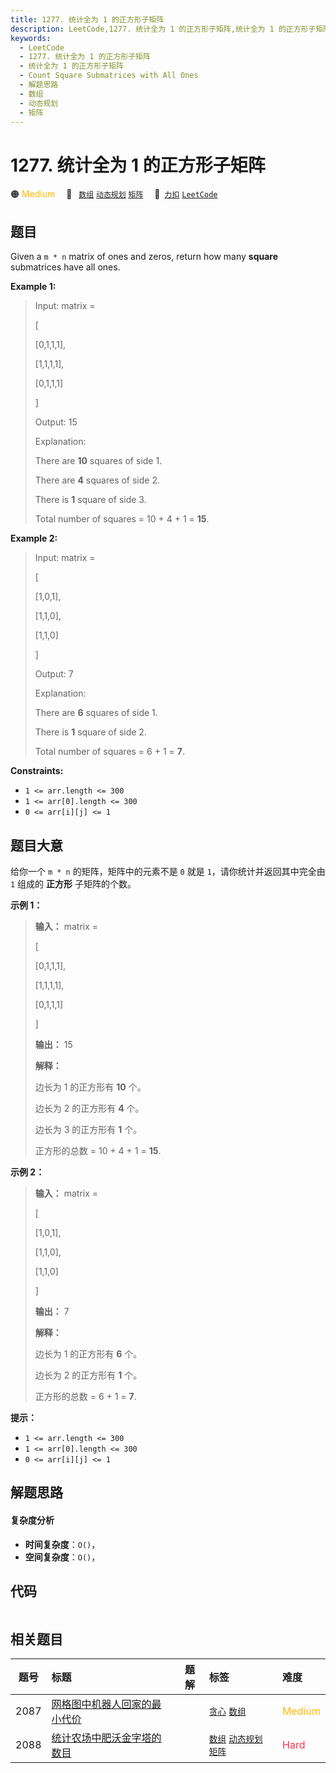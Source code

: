 ```yaml
---
title: 1277. 统计全为 1 的正方形子矩阵
description: LeetCode,1277. 统计全为 1 的正方形子矩阵,统计全为 1 的正方形子矩阵,Count Square Submatrices with All Ones,解题思路,数组,动态规划,矩阵
keywords:
  - LeetCode
  - 1277. 统计全为 1 的正方形子矩阵
  - 统计全为 1 的正方形子矩阵
  - Count Square Submatrices with All Ones
  - 解题思路
  - 数组
  - 动态规划
  - 矩阵
---
```


# 1277. 统计全为 1 的正方形子矩阵

🟠 <font color=#ffb800>Medium</font>&emsp; 🔖&ensp; [`数组`](/tag/array.md) [`动态规划`](/tag/dynamic-programming.md) [`矩阵`](/tag/matrix.md)&emsp; 🔗&ensp;[`力扣`](https://leetcode.cn/problems/count-square-submatrices-with-all-ones) [`LeetCode`](https://leetcode.com/problems/count-square-submatrices-with-all-ones)

## 题目

Given a `m * n` matrix of ones and zeros, return how many **square**
submatrices have all ones.



**Example 1:**

> Input: matrix =
> 
> [
> 
>   [0,1,1,1],
> 
>   [1,1,1,1],
> 
>   [0,1,1,1]
> 
> ]
> 
> Output: 15
> 
> Explanation: 
> 
> There are **10** squares of side 1.
> 
> There are **4** squares of side 2.
> 
> There is  **1** square of side 3.
> 
> Total number of squares = 10 + 4 + 1 = **15**.

**Example 2:**

> Input: matrix = 
> 
> [
> 
>   [1,0,1],
> 
>   [1,1,0],
> 
>   [1,1,0]
> 
> ]
> 
> Output: 7
> 
> Explanation: 
> 
> There are **6** squares of side 1.  
> 
> There is **1** square of side 2. 
> 
> Total number of squares = 6 + 1 = **7**.

**Constraints:**

  * `1 <= arr.length <= 300`
  * `1 <= arr[0].length <= 300`
  * `0 <= arr[i][j] <= 1`


## 题目大意

给你一个 `m * n` 的矩阵，矩阵中的元素不是 `0` 就是 `1`，请你统计并返回其中完全由 `1` 组成的 **正方形** 子矩阵的个数。



**示例 1：**

> 
> 
> 
> 
> 
> **输入：** matrix =
> 
> [
> 
>   [0,1,1,1],
> 
>   [1,1,1,1],
> 
>   [0,1,1,1]
> 
> ]
> 
> **输出：** 15
> 
> **解释：** 
> 
> 边长为 1 的正方形有 **10** 个。
> 
> 边长为 2 的正方形有 **4** 个。
> 
> 边长为 3 的正方形有 **1** 个。
> 
> 正方形的总数 = 10 + 4 + 1 = **15**.
> 
> 

**示例 2：**

> 
> 
> 
> 
> 
> **输入：** matrix = 
> 
> [
> 
>   [1,0,1],
> 
>   [1,1,0],
> 
>   [1,1,0]
> 
> ]
> 
> **输出：** 7
> 
> **解释：**
> 
> 边长为 1 的正方形有 **6** 个。 
> 
> 边长为 2 的正方形有 **1** 个。
> 
> 正方形的总数 = 6 + 1 = **7**.
> 
> 



**提示：**

  * `1 <= arr.length <= 300`
  * `1 <= arr[0].length <= 300`
  * `0 <= arr[i][j] <= 1`


## 解题思路

#### 复杂度分析

- **时间复杂度**：`O()`，
- **空间复杂度**：`O()`，

## 代码

```javascript

```

## 相关题目

<!-- prettier-ignore -->
| 题号 | 标题 | 题解 | 标签 | 难度 |
| :------: | :------ | :------: | :------ | :------ |
| 2087 | [网格图中机器人回家的最小代价](https://leetcode.com/problems/minimum-cost-homecoming-of-a-robot-in-a-grid) |  |  [`贪心`](/tag/greedy.md) [`数组`](/tag/array.md) | <font color=#ffb800>Medium</font> |
| 2088 | [统计农场中肥沃金字塔的数目](https://leetcode.com/problems/count-fertile-pyramids-in-a-land) |  |  [`数组`](/tag/array.md) [`动态规划`](/tag/dynamic-programming.md) [`矩阵`](/tag/matrix.md) | <font color=#ff334b>Hard</font> |